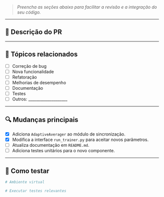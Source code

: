 > _Preencha as seções abaixo para facilitar a revisão e a integração do seu código._

---

## 📝 Descrição do PR

<!-- Descreva brevemente o que este PR faz e por que ele é necessário. -->

<!-- Exemplo:  Este PR implementa uma nova estratégia de sincronização para o averaging de gradientes no DHT, reduzindo latência e melhorando a estabilidade em conexões instáveis. -->

---

## 📌 Tópicos relacionados

- [ ] Correção de bug
- [ ] Nova funcionalidade
- [ ] Refatoração
- [ ] Melhorias de desempenho
- [ ] Documentação
- [ ] Testes
- [ ] Outros: ____________________

---

## 🔍 Mudanças principais

- [x] Adiciona `AdaptiveAverager` ao módulo de sincronização.
- [x] Modifica a interface `run_trainer.py` para aceitar novos parâmetros.
- [ ] Atualiza documentação em `README.md`.
- [ ] Adiciona testes unitários para o novo componente.

---

## 🧪 Como testar

```bash
# Ambiente virtual

# Executar testes relevantes
